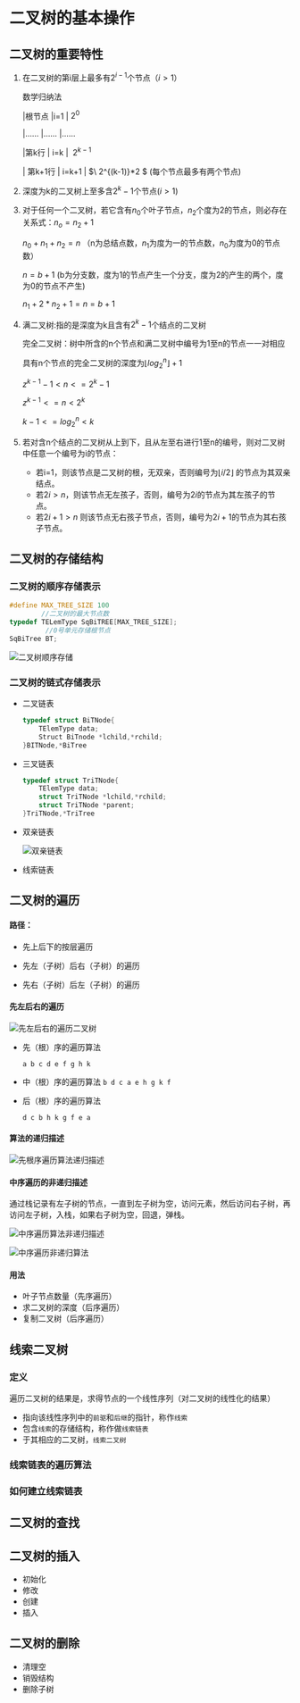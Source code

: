 # 二叉树的基本操作

## 二叉树的重要特性

1. 在二叉树的第i层上最多有$2^{i-1}$个节点（$i>1$）

     数学归纳法  
     
     |根节点		|i=1                    |$\ 2^0$  
     
     |……     	     |……                    |……
     
     |第k行          |  i=k                   | $\ 2^{k-1}$
     
     | 第k+1行 	| i=k+1               |  $\ 2^{(k-1)}*2 $    (每个节点最多有两个节点) 
     
2. 深度为k的二叉树上至多含$2^k-1$个节点($i>1$)
  
3. 对于任何一个二叉树，若它含有$n_0$个叶子节点，$n_2$个度为2的节点，则必存在关系式：$n_o=n_2+1$ 
  
   $n_0+n_1+n_2=n$ （n为总结点数，$n_1$为度为一的节点数，$n_0$为度为0的节点数）
  
   $n=b+1$ (b为分支数，度为1的节点产生一个分支，度为2的产生的两个，度为0的节点不产生)
  
   $n_1+2*n_2+1=n=b+1$ 
  
4. 满二叉树:指的是深度为k且含有$2^k-1$个结点的二叉树
  
   完全二叉树：树中所含的n个节点和满二叉树中编号为1至n的节点一一对相应
  
   具有n个节点的完全二叉树的深度为$\lfloor log_2^n\rfloor+1$ 
  
   $z^{k-1}-1<n<=2^k-1$ 
  
   $z^{k-1}<=n<2^k$ 
  
   $k-1<=log_2^n<k$ 
  
5. 若对含n个结点的二叉树从上到下，且从左至右进行1至n的编号，则对二叉树中任意一个编号为i的节点：
  
   - 若i=1，则该节点是二叉树的根，无双亲，否则编号为$\lfloor i/2\rfloor$ 的节点为其双亲结点。
   - 若$2i>n$，则该节点无左孩子，否则，编号为$2i$的节点为其左孩子的节点。
   - 若$2i+1>n$ 则该节点无右孩子节点，否则，编号为$2i+1$的节点为其右孩子节点。



## 二叉树的存储结构

### 二叉树的顺序存储表示

```c
#define MAX_TREE_SIZE 100
        //二叉树的最大节点数
typedef TELemType SqBiTREE[MAX_TREE_SIZE];
         //0号单元存储根节点
SqBiTree BT;
```

![二叉树顺序存储](.\img\二叉树顺序存储.PNG)

### 二叉树的链式存储表示

- 二叉链表

  ```c
  typedef struct BiTNode{
      TElemType data;
      Struct BiTnode *lchild,*rchild;
  }BITNode,*BiTree
  ```

  

- 三叉链表

  ```c
  typedef struct TriTNode{
      TElemType data;
      struct TriTNode *lchild,*rchild;
      struct TriTNode *parent;
  }TriTNode,*TriTree
  ```

- 双亲链表

  ![双亲链表](./img/双亲链表.PNG)
  
- 线索链表

## 二叉树的遍历

#### 路径：

- 先上后下的按层遍历

- 先左（子树）后右（子树）的遍历

- 先右（子树）后左（子树）的遍历

#### 先左后右的遍历

![先左后右的遍历二叉树](./img/先左后右的遍历二叉树.PNG)

- 先（根）序的遍历算法

  ``a b c d e f g h k ``

- 中（根）序的遍历算法
  ``b d c a e h g k f``

- 后（根）序的遍历算法

  ``d c b h k g f e a`` 

#### 算法的递归描述

![先根序遍历算法递归描述](./img/先根序遍历算法递归描述.PNG)

#### 中序遍历的非递归描述

通过栈记录有左子树的节点，一直到左子树为空，访问元素，然后访问右子树，再访问左子树，入栈，如果右子树为空，回退，弹栈。

![中序遍历算法非递归描述](./img/中序遍历算法非递归描述.png)

![中序遍历非递归算法](./img/中序遍历非递归算法.PNG)

#### 用法

- 叶子节点数量（先序遍历）
- 求二叉树的深度（后序遍历）
- 复制二叉树（后序遍历）

## 线索二叉树

### 定义

遍历二叉树的结果是，求得节点的一个线性序列（对二叉树的线性化的结果）

- 指向该线性序列中的``前驱``和``后继``的指针，称作``线索``
- 包含``线索``的存储结构，称作做``线索链表``
- 于其相应的二叉树，``线索二叉树`` 

### 线索链表的遍历算法



### 如何建立线索链表

## 二叉树的查找

## 二叉树的插入

- 初始化
- 修改
- 创建
- 插入

## 二叉树的删除

- 清理空
- 销毁结构
- 删除子树